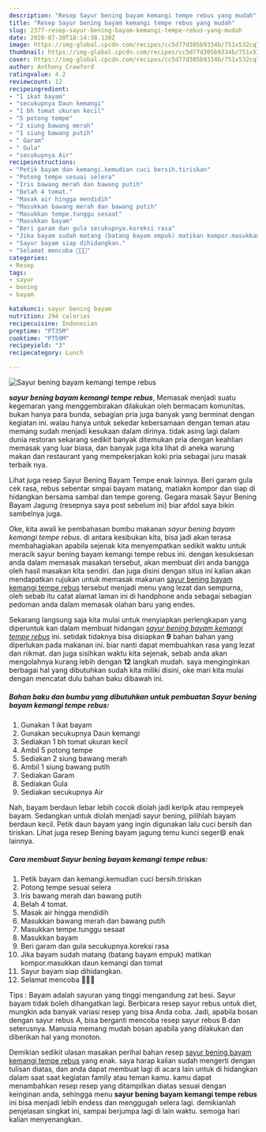 ```yaml
---
description: "Resep Sayur bening bayam kemangi tempe rebus yang mudah"
title: "Resep Sayur bening bayam kemangi tempe rebus yang mudah"
slug: 2377-resep-sayur-bening-bayam-kemangi-tempe-rebus-yang-mudah
date: 2020-07-30T18:14:38.130Z
image: https://img-global.cpcdn.com/recipes/cc5d77d305b9334b/751x532cq70/sayur-bening-bayam-kemangi-tempe-rebus-foto-resep-utama.jpg
thumbnail: https://img-global.cpcdn.com/recipes/cc5d77d305b9334b/751x532cq70/sayur-bening-bayam-kemangi-tempe-rebus-foto-resep-utama.jpg
cover: https://img-global.cpcdn.com/recipes/cc5d77d305b9334b/751x532cq70/sayur-bening-bayam-kemangi-tempe-rebus-foto-resep-utama.jpg
author: Anthony Crawford
ratingvalue: 4.2
reviewcount: 12
recipeingredient:
- "1 ikat bayam"
- "secukupnya Daun kemangi"
- "1 bh tomat ukuran kecil"
- "5 potong tempe"
- "2 siung bawang merah"
- "1 siung bawang putih"
- " Garam"
- " Gula"
- "secukupnya Air"
recipeinstructions:
- "Petik bayam dan kemangi.kemudian cuci bersih.tiriskan"
- "Potong tempe sesuai selera"
- "Iris bawang merah dan bawang putih"
- "Belah 4 tomat."
- "Masak air hingga mendidih"
- "Masukkan bawang merah dan bawang putih"
- "Masukkan tempe.tunggu sesaat"
- "Masukkan bayam"
- "Beri garam dan gula secukupnya.koreksi rasa"
- "Jika bayam sudah matang (batang bayam empuk) matikan kompor.masukkan daun kemangi dan tomat"
- "Sayur bayam siap dihidangkan."
- "Selamat mencoba 💜💜💜"
categories:
- Resep
tags:
- sayur
- bening
- bayam

katakunci: sayur bening bayam 
nutrition: 294 calories
recipecuisine: Indonesian
preptime: "PT35M"
cooktime: "PT59M"
recipeyield: "3"
recipecategory: Lunch

---
```



![Sayur bening bayam kemangi tempe rebus](https://img-global.cpcdn.com/recipes/cc5d77d305b9334b/751x532cq70/sayur-bening-bayam-kemangi-tempe-rebus-foto-resep-utama.jpg)

<b><i>sayur bening bayam kemangi tempe rebus</i></b>, Memasak menjadi suatu kegemaran yang menggembirakan dilakukan oleh bermacam komunitas. bukan hanya para bunda, sebagian pria juga banyak yang berminat dengan kegiatan ini. walau hanya untuk sekedar kebersamaan dengan teman atau memang sudah menjadi kesukaan dalam dirinya. tidak asing lagi dalam dunia restoran sekarang sedikit banyak ditemukan pria dengan keahlian memasak yang luar biasa, dan banyak juga kita lihat di aneka warung makan dan restaurant yang mempekerjakan koki pria sebagai juru masak terbaik nya.

Lihat juga resep Sayur Bening Bayam Tempe enak lainnya. Beri garam gula cek rasa, rebus sebentar smpai bayam matang, matiakn kompor dan siap di hidangkan bersama sambal dan tempe goreng. Gegara masak Sayur Bening Bayam Jagung (resepnya saya post sebelum ini) biar afdol saya bikin sambelnya juga.

Oke, kita awali ke pembahasan bumbu makanan <i>sayur bening bayam kemangi tempe rebus</i>. di antara kesibukan kita, bisa jadi akan terasa membahagiakan apabila sejenak kita menyempatkan sedikit waktu untuk meracik sayur bening bayam kemangi tempe rebus ini. dengan kesuksesan anda dalam memasak masakan tersebut, akan membuat diri anda bangga oleh hasil masakan kita sendiri. dan juga disini dengan situs ini kalian akan mendapatkan rujukan untuk memasak makanan <u>sayur bening bayam kemangi tempe rebus</u> tersebut menjadi menu yang lezat dan sempurna, oleh sebab itu catat alamat laman ini di handphone anda sebagai sebagian pedoman anda dalam memasak olahan baru yang endes.


Sekarang langsung saja kita mulai untuk menyiapkan perlengkapan yang diperuntuk kan dalam membuat hidangan <u><i>sayur bening bayam kemangi tempe rebus</i></u> ini. setidak tidaknya bisa disiapkan <b>9</b> bahan bahan yang diperlukan pada makanan ini. biar nanti dapat membuahkan rasa yang lezat dan nikmat. dan juga sisihkan waktu kita sejenak, sebab anda akan mengolahnya kurang lebih dengan <b>12</b> langkah mudah. saya menginginkan berbagai hal yang dibutuhkan sudah kita miliki disini, oke mari kita mulai dengan mencatat dulu bahan baku dibawah ini.

<!--inarticleads1-->

##### Bahan baku dan bumbu yang dibutuhkan untuk pembuatan Sayur bening bayam kemangi tempe rebus:

1. Gunakan 1 ikat bayam
1. Gunakan secukupnya Daun kemangi
1. Sediakan 1 bh tomat ukuran kecil
1. Ambil 5 potong tempe
1. Sediakan 2 siung bawang merah
1. Ambil 1 siung bawang putih
1. Sediakan  Garam
1. Sediakan  Gula
1. Sediakan secukupnya Air


Nah, bayam berdaun lebar lebih cocok diolah jadi keripik atau rempeyek bayam. Sedangkan untuk diolah menjadi sayur bening, pilihlah bayam berdaun kecil. Petik daun bayam yang ingin digunakan lalu cuci bersih dan tiriskan. Lihat juga resep Bening bayam jagung temu kunci seger😄 enak lainnya. 

<!--inarticleads2-->

##### Cara membuat Sayur bening bayam kemangi tempe rebus:

1. Petik bayam dan kemangi.kemudian cuci bersih.tiriskan
1. Potong tempe sesuai selera
1. Iris bawang merah dan bawang putih
1. Belah 4 tomat.
1. Masak air hingga mendidih
1. Masukkan bawang merah dan bawang putih
1. Masukkan tempe.tunggu sesaat
1. Masukkan bayam
1. Beri garam dan gula secukupnya.koreksi rasa
1. Jika bayam sudah matang (batang bayam empuk) matikan kompor.masukkan daun kemangi dan tomat
1. Sayur bayam siap dihidangkan.
1. Selamat mencoba 💜💜💜


Tips : Bayam adalah sayuran yang tinggi mengandung zat besi. Sayur bayam tidak boleh dihangatkan lagi. Berbicara resep sayur rebus untuk diet, mungkin ada banyak variasi resep yang bisa Anda coba. Jadi, apabila bosan dengan sayur rebus A, bisa berganti mencoba resep sayur rebus B dan seterusnya. Manusia memang mudah bosan apabila yang dilakukan dan diberikan hal yang monoton. 

Demikian sedikit ulasan masakan perihal bahan resep <u>sayur bening bayam kemangi tempe rebus</u> yang enak. saya harap kalian sudah mengerti dengan tulisan diatas, dan anda dapat membuat lagi di acara lain untuk di hidangkan dalam saat saat kegiatan family atau teman kamu. kamu dapat menambahkan resep resep yang ditampilkan diatas sesuai dengan keinginan anda, sehingga menu <b>sayur bening bayam kemangi tempe rebus</b> ini bisa menjadi lebih endess dan menggugah selera lagi. demikianlah penjelasan singkat ini, sampai berjumpa lagi di lain waktu. semoga hari kalian menyenangkan.
